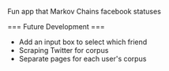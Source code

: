 Fun app that Markov Chains facebook statuses


=== Future Development ===
* Add an input box to select which friend
* Scraping Twitter for corpus
* Separate pages for each user's corpus
